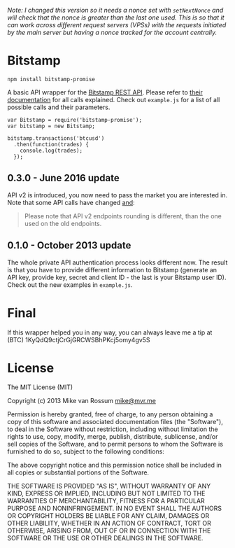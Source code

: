 *Note: I changed this version so it needs a nonce set with `setNextNonce` 
and will check that the nonce is greater than the last one used. This is so that it can work across
different request servers (VPSs) with the requests initiated by the main
server but having a nonce tracked for the account centrally.*

# Bitstamp

    npm install bitstamp-promise

A basic API wrapper for the [Bitstamp REST API](https://www.bitstamp.net/api/). Please refer to [their documentation](https://www.bitstamp.net/api/) for all calls explained. Check out `example.js` for a list of all possible calls and their parameters.

    var Bitstamp = require('bitstamp-promise');
    var bitstamp = new Bitstamp;

    bitstamp.transactions('btcusd')
      .then(function(trades) {
        console.log(trades);  
      });

## 0.3.0 - June 2016 update

API v2 is introduced, you now need to pass the market you are interested in. Note that some API calls have changed [and](https://www.bitstamp.net/api/):

> Please note that API v2 endpoints rounding is different, than the one used on the old endpoints.

## 0.1.0 - October 2013 update

The whole private API authentication process looks different now. The result is that you have to provide different information to Bitstamp (generate an API key, provide key, secret and client ID - the last is your Bitstamp user ID). Check out the new examples in `example.js`.

# Final

If this wrapper helped you in any way, you can always leave me a tip at (BTC) 1KyQdQ9ctjCrGjGRCWSBhPKcj5omy4gv5S

# License

The MIT License (MIT)

Copyright (c) 2013 Mike van Rossum mike@mvr.me

Permission is hereby granted, free of charge, to any person obtaining a copy of this software and associated documentation files (the "Software"), to deal in the Software without restriction, including without limitation the rights to use, copy, modify, merge, publish, distribute, sublicense, and/or sell copies of the Software, and to permit persons to whom the Software is furnished to do so, subject to the following conditions:

The above copyright notice and this permission notice shall be included in all copies or substantial portions of the Software.

THE SOFTWARE IS PROVIDED "AS IS", WITHOUT WARRANTY OF ANY KIND, EXPRESS OR IMPLIED, INCLUDING BUT NOT LIMITED TO THE WARRANTIES OF MERCHANTABILITY, FITNESS FOR A PARTICULAR PURPOSE AND NONINFRINGEMENT. IN NO EVENT SHALL THE AUTHORS OR COPYRIGHT HOLDERS BE LIABLE FOR ANY CLAIM, DAMAGES OR OTHER LIABILITY, WHETHER IN AN ACTION OF CONTRACT, TORT OR OTHERWISE, ARISING FROM, OUT OF OR IN CONNECTION WITH THE SOFTWARE OR THE USE OR OTHER DEALINGS IN THE SOFTWARE.
